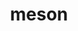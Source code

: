 ---
title: "meson"
layout: cache
categories: [package, develop-2023-09-03]
meta: {"versions": ["1.2.0"], "compilers": ["apple-clang@=14.0.0", "gcc@=11.1.0", "gcc@=11.3.0", "gcc@=12.1.0", "gcc@=7.3.1", "gcc@=7.5.0"], "oss": ["amzn2", "ubuntu18.04", "ubuntu20.04", "ubuntu22.04", "ventura"], "platforms": ["darwin", "linux"], "targets": ["aarch64", "neoverse_n1", "ppc64le", "x86_64_v3"], "stacks": ["aws-isc", "aws-isc-aarch64", "data-vis-sdk", "e4s", "e4s-power", "gpu-tests", "ml-darwin-aarch64-mps", "ml-linux-x86_64-cpu", "ml-linux-x86_64-cuda", "ml-linux-x86_64-rocm", "radiuss", "root", "tutorial"], "num_specs": 22, "num_specs_by_stack": {"root": 22, "ml-darwin-aarch64-mps": 2, "aws-isc-aarch64": 2, "aws-isc": 1, "radiuss": 1, "e4s-power": 4, "gpu-tests": 1, "e4s": 5, "data-vis-sdk": 1, "tutorial": 2, "ml-linux-x86_64-rocm": 4, "ml-linux-x86_64-cuda": 2, "ml-linux-x86_64-cpu": 2}}
spec_details: [{"hash": "2iraogjxervevd7f66mhzlmzkmfdvaoh", "compiler": "apple-clang@=14.0.0", "versions": ["1.2.0"], "os": "ventura", "platform": "darwin", "target": "aarch64", "variants": ["build_system=python_pip", "patches=0f0b1bd"], "stacks": ["root", "ml-darwin-aarch64-mps"], "size": "-", "tarball": "https://binaries.spack.io/releases/develop-2023-09-03/build_cache/darwin-ventura-aarch64/apple-clang-14.0.0/meson-1.2.0/darwin-ventura-aarch64-apple-clang-14.0.0-meson-1.2.0-2iraogjxervevd7f66mhzlmzkmfdvaoh.spack"}, {"hash": "sendnsoc7eax2uiunawxgw2x2lemth4t", "compiler": "apple-clang@=14.0.0", "versions": ["1.2.0"], "os": "ventura", "platform": "darwin", "target": "aarch64", "variants": ["build_system=python_pip", "patches=0f0b1bd"], "stacks": ["root", "ml-darwin-aarch64-mps"], "size": "-", "tarball": "https://binaries.spack.io/releases/develop-2023-09-03/build_cache/darwin-ventura-aarch64/apple-clang-14.0.0/meson-1.2.0/darwin-ventura-aarch64-apple-clang-14.0.0-meson-1.2.0-sendnsoc7eax2uiunawxgw2x2lemth4t.spack"}, {"hash": "db7cdivkojpgq4tabcoehl52qqv7uwy3", "compiler": "gcc@=7.3.1", "versions": ["1.2.0"], "os": "amzn2", "platform": "linux", "target": "aarch64", "variants": ["build_system=python_pip", "patches=0f0b1bd"], "stacks": ["aws-isc-aarch64", "root"], "size": "-", "tarball": "https://binaries.spack.io/releases/develop-2023-09-03/build_cache/linux-amzn2-aarch64/gcc-7.3.1/meson-1.2.0/linux-amzn2-aarch64-gcc-7.3.1-meson-1.2.0-db7cdivkojpgq4tabcoehl52qqv7uwy3.spack"}, {"hash": "auqw7of7jjhnke2gtvaru64d6zn2insk", "compiler": "gcc@=7.3.1", "versions": ["1.2.0"], "os": "amzn2", "platform": "linux", "target": "neoverse_n1", "variants": ["build_system=python_pip", "patches=0f0b1bd"], "stacks": ["aws-isc-aarch64", "root"], "size": "-", "tarball": "https://binaries.spack.io/releases/develop-2023-09-03/build_cache/linux-amzn2-neoverse_n1/gcc-7.3.1/meson-1.2.0/linux-amzn2-neoverse_n1-gcc-7.3.1-meson-1.2.0-auqw7of7jjhnke2gtvaru64d6zn2insk.spack"}, {"hash": "ncpozxhxtqg4t6dgokh75pvamap75sxu", "compiler": "gcc@=7.3.1", "versions": ["1.2.0"], "os": "amzn2", "platform": "linux", "target": "x86_64_v3", "variants": ["build_system=python_pip", "patches=0f0b1bd"], "stacks": ["root", "aws-isc"], "size": "-", "tarball": "https://binaries.spack.io/releases/develop-2023-09-03/build_cache/linux-amzn2-x86_64_v3/gcc-7.3.1/meson-1.2.0/linux-amzn2-x86_64_v3-gcc-7.3.1-meson-1.2.0-ncpozxhxtqg4t6dgokh75pvamap75sxu.spack"}, {"hash": "z35s2oz2svx7glel3p7dp2p4uvuyyysr", "compiler": "gcc@=7.5.0", "versions": ["1.2.0"], "os": "ubuntu18.04", "platform": "linux", "target": "x86_64_v3", "variants": ["build_system=python_pip", "patches=0f0b1bd"], "stacks": ["root", "radiuss"], "size": "-", "tarball": "https://binaries.spack.io/releases/develop-2023-09-03/build_cache/linux-ubuntu18.04-x86_64_v3/gcc-7.5.0/meson-1.2.0/linux-ubuntu18.04-x86_64_v3-gcc-7.5.0-meson-1.2.0-z35s2oz2svx7glel3p7dp2p4uvuyyysr.spack"}, {"hash": "xdrmzx6ytyehvccz2pn2qbx7ylmgtgzw", "compiler": "gcc@=11.1.0", "versions": ["1.2.0"], "os": "ubuntu20.04", "platform": "linux", "target": "ppc64le", "variants": ["build_system=python_pip", "patches=0f0b1bd"], "stacks": ["e4s-power", "root"], "size": "-", "tarball": "https://binaries.spack.io/releases/develop-2023-09-03/build_cache/linux-ubuntu20.04-ppc64le/gcc-11.1.0/meson-1.2.0/linux-ubuntu20.04-ppc64le-gcc-11.1.0-meson-1.2.0-xdrmzx6ytyehvccz2pn2qbx7ylmgtgzw.spack"}, {"hash": "mbpe4e7a4322b4qhjv36c762hkrm622h", "compiler": "gcc@=11.1.0", "versions": ["1.2.0"], "os": "ubuntu20.04", "platform": "linux", "target": "ppc64le", "variants": ["build_system=python_pip", "patches=0f0b1bd"], "stacks": ["e4s-power", "root"], "size": "-", "tarball": "https://binaries.spack.io/releases/develop-2023-09-03/build_cache/linux-ubuntu20.04-ppc64le/gcc-11.1.0/meson-1.2.0/linux-ubuntu20.04-ppc64le-gcc-11.1.0-meson-1.2.0-mbpe4e7a4322b4qhjv36c762hkrm622h.spack"}, {"hash": "74zwmggwzenrwyfwj2ayfli3jv6orqof", "compiler": "gcc@=11.1.0", "versions": ["1.2.0"], "os": "ubuntu20.04", "platform": "linux", "target": "ppc64le", "variants": ["build_system=python_pip", "patches=0f0b1bd"], "stacks": ["e4s-power", "root"], "size": "-", "tarball": "https://binaries.spack.io/releases/develop-2023-09-03/build_cache/linux-ubuntu20.04-ppc64le/gcc-11.1.0/meson-1.2.0/linux-ubuntu20.04-ppc64le-gcc-11.1.0-meson-1.2.0-74zwmggwzenrwyfwj2ayfli3jv6orqof.spack"}, {"hash": "7w5ugjglozbpkqbvqh6s7nxdjmsvmdfp", "compiler": "gcc@=11.1.0", "versions": ["1.2.0"], "os": "ubuntu20.04", "platform": "linux", "target": "ppc64le", "variants": ["build_system=python_pip", "patches=0f0b1bd"], "stacks": ["e4s-power", "root"], "size": "-", "tarball": "https://binaries.spack.io/releases/develop-2023-09-03/build_cache/linux-ubuntu20.04-ppc64le/gcc-11.1.0/meson-1.2.0/linux-ubuntu20.04-ppc64le-gcc-11.1.0-meson-1.2.0-7w5ugjglozbpkqbvqh6s7nxdjmsvmdfp.spack"}, {"hash": "nuhq7sgrk7ms4mvvettlpcmexkqo34pg", "compiler": "gcc@=11.1.0", "versions": ["1.2.0"], "os": "ubuntu20.04", "platform": "linux", "target": "x86_64_v3", "variants": ["build_system=python_pip", "patches=0f0b1bd"], "stacks": ["gpu-tests", "e4s", "root"], "size": "-", "tarball": "https://binaries.spack.io/releases/develop-2023-09-03/build_cache/linux-ubuntu20.04-x86_64_v3/gcc-11.1.0/meson-1.2.0/linux-ubuntu20.04-x86_64_v3-gcc-11.1.0-meson-1.2.0-nuhq7sgrk7ms4mvvettlpcmexkqo34pg.spack"}, {"hash": "afuhgqprga7ztx452km6xemwbgh457na", "compiler": "gcc@=11.1.0", "versions": ["1.2.0"], "os": "ubuntu20.04", "platform": "linux", "target": "x86_64_v3", "variants": ["build_system=python_pip", "patches=0f0b1bd"], "stacks": ["data-vis-sdk", "root"], "size": "-", "tarball": "https://binaries.spack.io/releases/develop-2023-09-03/build_cache/linux-ubuntu20.04-x86_64_v3/gcc-11.1.0/meson-1.2.0/linux-ubuntu20.04-x86_64_v3-gcc-11.1.0-meson-1.2.0-afuhgqprga7ztx452km6xemwbgh457na.spack"}, {"hash": "wptht2f3as36t6ymsnnyu2zgvldm2ide", "compiler": "gcc@=11.1.0", "versions": ["1.2.0"], "os": "ubuntu20.04", "platform": "linux", "target": "x86_64_v3", "variants": ["build_system=python_pip", "patches=0f0b1bd"], "stacks": ["e4s", "root"], "size": "-", "tarball": "https://binaries.spack.io/releases/develop-2023-09-03/build_cache/linux-ubuntu20.04-x86_64_v3/gcc-11.1.0/meson-1.2.0/linux-ubuntu20.04-x86_64_v3-gcc-11.1.0-meson-1.2.0-wptht2f3as36t6ymsnnyu2zgvldm2ide.spack"}, {"hash": "tbof22sdgoqqsshdmd53d2q3abartc4s", "compiler": "gcc@=11.1.0", "versions": ["1.2.0"], "os": "ubuntu20.04", "platform": "linux", "target": "x86_64_v3", "variants": ["build_system=python_pip", "patches=0f0b1bd"], "stacks": ["e4s", "root"], "size": "-", "tarball": "https://binaries.spack.io/releases/develop-2023-09-03/build_cache/linux-ubuntu20.04-x86_64_v3/gcc-11.1.0/meson-1.2.0/linux-ubuntu20.04-x86_64_v3-gcc-11.1.0-meson-1.2.0-tbof22sdgoqqsshdmd53d2q3abartc4s.spack"}, {"hash": "l2pzrck4afa32iiltv5muqgomjub3ayo", "compiler": "gcc@=11.1.0", "versions": ["1.2.0"], "os": "ubuntu20.04", "platform": "linux", "target": "x86_64_v3", "variants": ["build_system=python_pip", "patches=0f0b1bd"], "stacks": ["e4s", "root"], "size": "-", "tarball": "https://binaries.spack.io/releases/develop-2023-09-03/build_cache/linux-ubuntu20.04-x86_64_v3/gcc-11.1.0/meson-1.2.0/linux-ubuntu20.04-x86_64_v3-gcc-11.1.0-meson-1.2.0-l2pzrck4afa32iiltv5muqgomjub3ayo.spack"}, {"hash": "gyufjf3hlhehspadxl5u3rhuzdz3rv2f", "compiler": "gcc@=11.1.0", "versions": ["1.2.0"], "os": "ubuntu20.04", "platform": "linux", "target": "x86_64_v3", "variants": ["build_system=python_pip", "patches=0f0b1bd"], "stacks": ["e4s", "root"], "size": "-", "tarball": "https://binaries.spack.io/releases/develop-2023-09-03/build_cache/linux-ubuntu20.04-x86_64_v3/gcc-11.1.0/meson-1.2.0/linux-ubuntu20.04-x86_64_v3-gcc-11.1.0-meson-1.2.0-gyufjf3hlhehspadxl5u3rhuzdz3rv2f.spack"}, {"hash": "unogoahwjeowfmvcwegr25hhrrm5qp6x", "compiler": "gcc@=11.3.0", "versions": ["1.2.0"], "os": "ubuntu22.04", "platform": "linux", "target": "x86_64_v3", "variants": ["build_system=python_pip", "patches=0f0b1bd"], "stacks": ["tutorial", "root"], "size": "-", "tarball": "https://binaries.spack.io/releases/develop-2023-09-03/build_cache/linux-ubuntu22.04-x86_64_v3/gcc-11.3.0/meson-1.2.0/linux-ubuntu22.04-x86_64_v3-gcc-11.3.0-meson-1.2.0-unogoahwjeowfmvcwegr25hhrrm5qp6x.spack"}, {"hash": "bqfhtapwqm6zrnctsfvizekxqsgsxfye", "compiler": "gcc@=11.3.0", "versions": ["1.2.0"], "os": "ubuntu22.04", "platform": "linux", "target": "x86_64_v3", "variants": ["build_system=python_pip", "patches=0f0b1bd"], "stacks": ["ml-linux-x86_64-rocm", "root"], "size": "-", "tarball": "https://binaries.spack.io/releases/develop-2023-09-03/build_cache/linux-ubuntu22.04-x86_64_v3/gcc-11.3.0/meson-1.2.0/linux-ubuntu22.04-x86_64_v3-gcc-11.3.0-meson-1.2.0-bqfhtapwqm6zrnctsfvizekxqsgsxfye.spack"}, {"hash": "a6kc4rrzd4h5qvuyr6zn5mazlv6lyezo", "compiler": "gcc@=11.3.0", "versions": ["1.2.0"], "os": "ubuntu22.04", "platform": "linux", "target": "x86_64_v3", "variants": ["build_system=python_pip", "patches=0f0b1bd"], "stacks": ["ml-linux-x86_64-rocm", "ml-linux-x86_64-cuda", "root", "ml-linux-x86_64-cpu"], "size": "-", "tarball": "https://binaries.spack.io/releases/develop-2023-09-03/build_cache/linux-ubuntu22.04-x86_64_v3/gcc-11.3.0/meson-1.2.0/linux-ubuntu22.04-x86_64_v3-gcc-11.3.0-meson-1.2.0-a6kc4rrzd4h5qvuyr6zn5mazlv6lyezo.spack"}, {"hash": "cwhuftuzry4vuwz5cptw5bfd2z5paorv", "compiler": "gcc@=11.3.0", "versions": ["1.2.0"], "os": "ubuntu22.04", "platform": "linux", "target": "x86_64_v3", "variants": ["build_system=python_pip", "patches=0f0b1bd"], "stacks": ["ml-linux-x86_64-rocm", "ml-linux-x86_64-cuda", "root", "ml-linux-x86_64-cpu"], "size": "-", "tarball": "https://binaries.spack.io/releases/develop-2023-09-03/build_cache/linux-ubuntu22.04-x86_64_v3/gcc-11.3.0/meson-1.2.0/linux-ubuntu22.04-x86_64_v3-gcc-11.3.0-meson-1.2.0-cwhuftuzry4vuwz5cptw5bfd2z5paorv.spack"}, {"hash": "d7pt65rykfqow2pfczgh7rtm7y2lqthq", "compiler": "gcc@=11.3.0", "versions": ["1.2.0"], "os": "ubuntu22.04", "platform": "linux", "target": "x86_64_v3", "variants": ["build_system=python_pip", "patches=0f0b1bd"], "stacks": ["ml-linux-x86_64-rocm", "root"], "size": "-", "tarball": "https://binaries.spack.io/releases/develop-2023-09-03/build_cache/linux-ubuntu22.04-x86_64_v3/gcc-11.3.0/meson-1.2.0/linux-ubuntu22.04-x86_64_v3-gcc-11.3.0-meson-1.2.0-d7pt65rykfqow2pfczgh7rtm7y2lqthq.spack"}, {"hash": "3enkqv5fbeepdnm7njra7tb6pp4eqtxi", "compiler": "gcc@=12.1.0", "versions": ["1.2.0"], "os": "ubuntu22.04", "platform": "linux", "target": "x86_64_v3", "variants": ["build_system=python_pip", "patches=0f0b1bd"], "stacks": ["tutorial", "root"], "size": "-", "tarball": "https://binaries.spack.io/releases/develop-2023-09-03/build_cache/linux-ubuntu22.04-x86_64_v3/gcc-12.1.0/meson-1.2.0/linux-ubuntu22.04-x86_64_v3-gcc-12.1.0-meson-1.2.0-3enkqv5fbeepdnm7njra7tb6pp4eqtxi.spack"}]
---